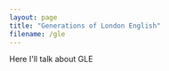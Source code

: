 ```yaml
---
layout: page
title: "Generations of London English"
filename: /gle
---
```


Here I'll talk about GLE
